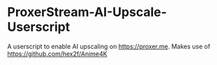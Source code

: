 # ProxerStream-AI-Upscale-Userscript

A userscript to enable AI upscaling on https://proxer.me. Makes use of https://github.com/hex2f/Anime4K<br>
